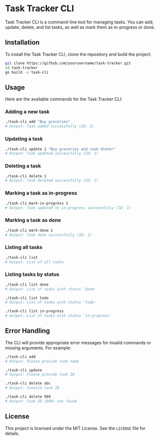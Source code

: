 
# Task Tracker CLI

Task Tracker CLI is a command-line tool for managing tasks. You can add, update, delete, and list tasks, as well as mark them as in-progress or done.

## Installation

To install the Task Tracker CLI, clone the repository and build the project:

```sh
git clone https://github.com/yourusername/task-tracker.git
cd task-tracker
go build -o task-cli
```

## Usage

Here are the available commands for the Task Tracker CLI:

### Adding a new task

```sh
./task-cli add "Buy groceries"
# Output: Task added successfully (ID: 1)
```

### Updating a task

```sh
./task-cli update 1 "Buy groceries and cook dinner"
# Output: Task updated successfully (ID: 1)
```

### Deleting a task

```sh
./task-cli delete 1
# Output: Task deleted successfully (ID: 1)
```

### Marking a task as in-progress

```sh
./task-cli mark-in-progress 1
# Output: Task updated to in-progress successfully (ID: 1)
```

### Marking a task as done

```sh
./task-cli mark-done 1
# Output: Task done successfully (ID: 1)
```

### Listing all tasks

```sh
./task-cli list
# Output: List of all tasks
```

### Listing tasks by status

```sh
./task-cli list done
# Output: List of tasks with status 'done'

./task-cli list todo
# Output: List of tasks with status 'todo'

./task-cli list in-progress
# Output: List of tasks with status 'in-progress'
```

## Error Handling

The CLI will provide appropriate error messages for invalid commands or missing arguments. For example:

```sh
./task-cli add
# Output: Please provide task name

./task-cli update
# Output: Please provide task ID

./task-cli delete abc
# Output: Invalid task ID

./task-cli delete 999
# Output: Task ID (999) not found
```

## License

This project is licensed under the MIT License. See the `LICENSE` file for details.
```